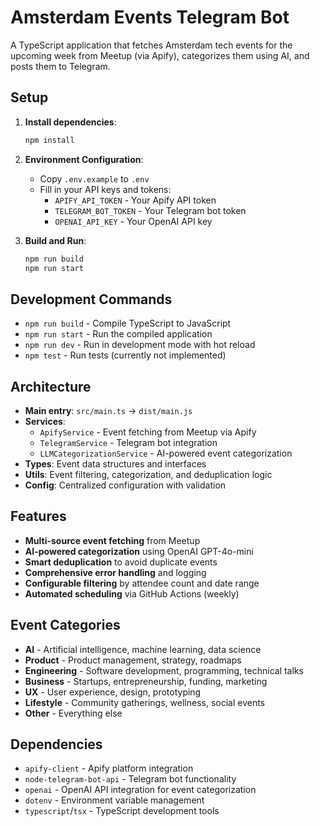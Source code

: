 # Amsterdam Events Telegram Bot

A TypeScript application that fetches Amsterdam tech events for the upcoming week from Meetup (via Apify), categorizes them using AI, and posts them to Telegram.

## Setup

1. **Install dependencies**:
   ```bash
   npm install
   ```

2. **Environment Configuration**:
   - Copy `.env.example` to `.env`
   - Fill in your API keys and tokens:
     - `APIFY_API_TOKEN` - Your Apify API token
     - `TELEGRAM_BOT_TOKEN` - Your Telegram bot token
     - `OPENAI_API_KEY` - Your OpenAI API key

3. **Build and Run**:
   ```bash
   npm run build
   npm run start
   ```

## Development Commands

- `npm run build` - Compile TypeScript to JavaScript
- `npm run start` - Run the compiled application
- `npm run dev` - Run in development mode with hot reload
- `npm test` - Run tests (currently not implemented)

## Architecture

- **Main entry**: `src/main.ts` → `dist/main.js`
- **Services**: 
  - `ApifyService` - Event fetching from Meetup via Apify
  - `TelegramService` - Telegram bot integration
  - `LLMCategorizationService` - AI-powered event categorization
- **Types**: Event data structures and interfaces
- **Utils**: Event filtering, categorization, and deduplication logic
- **Config**: Centralized configuration with validation

## Features

- **Multi-source event fetching** from Meetup
- **AI-powered categorization** using OpenAI GPT-4o-mini
- **Smart deduplication** to avoid duplicate events
- **Comprehensive error handling** and logging
- **Configurable filtering** by attendee count and date range
- **Automated scheduling** via GitHub Actions (weekly)

## Event Categories

- **AI** - Artificial intelligence, machine learning, data science
- **Product** - Product management, strategy, roadmaps
- **Engineering** - Software development, programming, technical talks
- **Business** - Startups, entrepreneurship, funding, marketing
- **UX** - User experience, design, prototyping
- **Lifestyle** - Community gatherings, wellness, social events
- **Other** - Everything else

## Dependencies

- `apify-client` - Apify platform integration
- `node-telegram-bot-api` - Telegram bot functionality
- `openai` - OpenAI API integration for event categorization
- `dotenv` - Environment variable management
- `typescript`/`tsx` - TypeScript development tools
